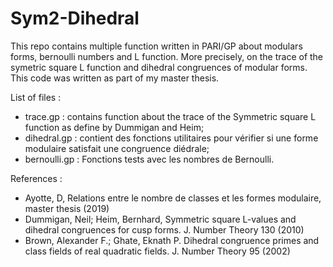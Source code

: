 # Sym2-Dihedral

This repo contains multiple function written in PARI/GP about modulars forms, bernoulli numbers and L function. More precisely, on the trace of the symetric square L function and dihedral congruences of modular forms. This code was written as part of my master thesis.

List of files :

* trace.gp : contains function about the trace of the Symmetric square L function as define by Dummigan and Heim;
* dihedral.gp : contient des fonctions utilitaires pour vérifier si une forme modulaire satisfait une congruence diédrale;
* bernoulli.gp : Fonctions tests avec les nombres de Bernoulli.

References :

* Ayotte, D, Relations entre le nombre de classes et les formes modulaire, master thesis (2019)
* Dummigan, Neil; Heim, Bernhard, Symmetric square L-values and dihedral congruences for cusp forms. J. Number Theory 130 (2010)
* Brown, Alexander F.; Ghate, Eknath P. Dihedral congruence primes and class fields of real quadratic fields. J. Number Theory 95 (2002)
